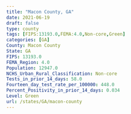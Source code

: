 ```yaml
---
title: "Macon County, GA"
date: 2021-06-19
draft: false
type: county
tags: [FIPS:13193.0,FEMA:4.0,Non-core,Green]
categories: [GA]
County: Macon County
State: GA
FIPS: 13193.0
FEMA_Region: 4.0
Population: 12947.0
NCHS_Urban_Rural_Classification: Non-core
Tests_in_prior_14_days: 58.0
Fourteen_day_test_rate_per_100000: 448.0
Percent_Positivity_in_prior_14_days: 0.034
Level: Green
url: /states/GA/macon-county
---
```



